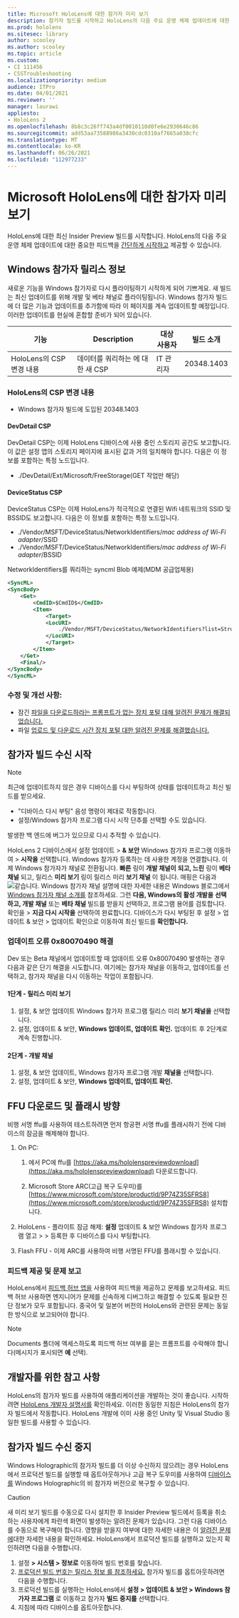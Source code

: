 ```yaml
---
title: Microsoft HoloLens에 대한 참가자 미리 보기
description: 참가자 빌드를 시작하고 HoloLens의 다음 주요 운영 체제 업데이트에 대한 중요한 피드백을 제공하는 방법을 알아봅니다.
ms.prod: hololens
ms.sitesec: library
author: scooley
ms.author: scooley
ms.topic: article
ms.custom:
- CI 111456
- CSSTroubleshooting
ms.localizationpriority: medium
audience: ITPro
ms.date: 04/01/2021
ms.reviewer: ''
manager: laurawi
appliesto:
- HoloLens 2
ms.openlocfilehash: 8b8c3c26ff743a4df0010110d0fe6e2930646c86
ms.sourcegitcommit: add53aa73588986a3430cdc0310af7665a038cfc
ms.translationtype: MT
ms.contentlocale: ko-KR
ms.lasthandoff: 06/26/2021
ms.locfileid: "112977233"
---
```

# <a name="insider-preview-for-microsoft-hololens"></a>Microsoft HoloLens에 대한 참가자 미리 보기

HoloLens에 대한 최신 Insider Preview 빌드를 시작합니다. HoloLens의 다음 주요 운영 체제 업데이트에 대한 중요한 피드백을 [간단하게 시작하고](hololens-insider.md#start-receiving-insider-builds) 제공할 수 있습니다.

## <a name="windows-insider-release-notes"></a>Windows 참가자 릴리스 정보

새로운 기능을 Windows 참가자로 다시 플라이팅하기 시작하게 되어 기쁘게요. 새 빌드는 최신 업데이트를 위해 개발 및 베타 채널로 플라이팅됩니다. Windows 참가자 빌드에 더 많은 기능과 업데이트를 추가함에 따라 이 페이지를 계속 업데이트할 예정입니다. 이러한 업데이트를 현실에 혼합할 준비가 되어 있습니다.

| 기능                 | Description                | 대상 사용자 | 빌드 소개 |
|-------------------------|----------------------------|--------------|------------------|
| HoloLens의 CSP 변경 내용 | 데이터를 쿼리하는 에 대한 새 CSP | IT 관리자    | 20348.1403                 |

### <a name="csp-changes-on-hololens"></a>HoloLens의 CSP 변경 내용

- Windows 참가자 빌드에 도입된 20348.1403

#### <a name="devdetail-csp"></a>DevDetail CSP

DevDetail CSP는 이제 HoloLens 디바이스에 사용 중인 스토리지 공간도 보고합니다. 이 값은 설정 앱의 스토리지 페이지에 표시된 값과 거의 일치해야 합니다. 다음은 이 정보를 포함하는 특정 노드입니다.

- ./DevDetail/Ext/Microsoft/FreeStorage(GET 작업만 해당)

#### <a name="devicestatus-csp"></a>DeviceStatus CSP

DeviceStatus CSP는 이제 HoloLens가 적극적으로 연결된 Wifi 네트워크의 SSID 및 BSSID도 보고합니다. 다음은 이 정보를 포함하는 특정 노드입니다.

- ./Vendor/MSFT/DeviceStatus/NetworkIdentifiers/*mac address of Wi-Fi adapter*/SSID
- ./Vendor/MSFT/DeviceStatus/NetworkIdentifiers/*mac address of Wi-Fi adapter*/BSSID

NetworkIdentifiers를 쿼리하는 syncml Blob 예제(MDM 공급업체용)

```xml
<SyncML>
<SyncBody>
    <Get>
        <CmdID>$CmdID$</CmdID>
        <Item>
            <Target>
            <LocURI>
                ./Vendor/MSFT/DeviceStatus/NetworkIdentifiers?list=StructData
            </LocURI>
            </Target>
        </Item>
    </Get>
    <Final/>
</SyncBody>
</SyncML>
```

### <a name="fixes-and-improvements"></a>수정 및 개선 사항:

- 잠긴 [파일을 다운로드하라는 프롬프트가 없는 장치 포털 대해 알려진 문제가 해결되었습니다.](hololens-troubleshooting.md#downloading-locked-files-doesnt-error)
- 파일 [업로드 및 다운로드 시간 장치 포털 대한 알려진 문제를 해결했습니다.](hololens-troubleshooting.md#device-portal-file-uploaddownload-times-out)

## <a name="start-receiving-insider-builds"></a>참가자 빌드 수신 시작
> [!NOTE]
> 최근에 업데이트하지 않은 경우 디바이스를 다시 부팅하여 상태를 업데이트하고 최신 빌드를 받으세요.
> - "디바이스 다시 부팅" 음성 명령이 제대로 작동합니다. 
> - 설정/Windows 참가자 프로그램 다시 시작 단추를 선택할 수도 있습니다.
>
> 발생한 백 엔드에 버그가 있으므로 다시 추적할 수 있습니다.

HoloLens 2 디바이스에서 설정 업데이트   >  **& 보안** Windows 참가자 프로그램 이동하여  >   **시작을** 선택합니다. Windows 참가자 등록하는 데 사용한 계정을 연결합니다.
이제 Windows 참가자가 채널로 전환됩니다. **빠른** 링이 **개발 채널이** **되고, 느린** 링이 **베타 채널** 되고, 릴리스 **미리 보기** 링이 릴리스 미리 **보기 채널** 이 됩니다. 매핑은 다음과 ![ 같습니다. Windows 참가자 채널 ](images/WindowsInsiderChannels.png) 설명에 대한 자세한 내용은 Windows 블로그에서 [Windows 참가자 채널 소개를](https://blogs.windows.com/windowsexperience/2020/06/15/introducing-windows-insider-channels) 참조하세요.
그런 **다음, Windows의 활성 개발을** **선택하고, 개발 채널** 또는 **베타 채널** 빌드를 받을지 선택하고, 프로그램 용어를 검토합니다.
확인을 > **지금 다시 시작을** 선택하여 완료합니다. 디바이스가 다시 부팅된 후 설정 > 업데이트 & 보안 > 업데이트 확인으로 이동하여 최신 빌드를 **확인합니다.**
### <a name="update-error-0x80070490-work-around"></a>업데이트 오류 0x80070490 해결
Dev 또는 Beta 채널에서 업데이트할 때 업데이트 오류 0x80070490 발생하는 경우 다음과 같은 단기 해결을 시도합니다. 여기에는 참가자 채널을 이동하고, 업데이트를 선택하고, 참가자 채널을 다시 이동하는 작업이 포함됩니다.
#### <a name="stage-one---release-preview"></a>1단계 - 릴리스 미리 보기
1.  설정, & 보안 업데이트 Windows 참가자 프로그램 릴리스 미리 **보기 채널을** 선택합니다.
2.  설정, 업데이트 & 보안, **Windows 업데이트, 업데이트 확인.** 업데이트 후 2단계로 계속 진행합니다.
#### <a name="stage-two---dev-channel"></a>2단계 - 개발 채널
1. 설정, & 보안 업데이트, Windows 참가자 프로그램 개발 **채널을** 선택합니다.
2. 설정, 업데이트 & 보안, **Windows 업데이트, 업데이트 확인.**
## <a name="ffu-download-and-flash-directions"></a>FFU 다운로드 및 플래시 방향
비행 서명 ffu를 사용하여 테스트하려면 먼저 항공편 서명 ffu를 플래시하기 전에 디바이스의 잠금을 해제해야 합니다.
1. On PC:
    1. 에서 PC에 ffu를 [https://aka.ms/hololenspreviewdownload](https://aka.ms/hololenspreviewdownload) 다운로드합니다.
    
    1. Microsoft Store ARC(고급 복구 도우미)를 [https://www.microsoft.com/store/productId/9P74Z35SFRS8](https://www.microsoft.com/store/productId/9P74Z35SFRS8) 설치합니다.
    
1. HoloLens - 플라이트 잠금 해제: **설정** 업데이트 & 보안 Windows 참가자 프로그램 열고  >    >   등록한 후 디바이스를 다시 부팅합니다.
1. Flash FFU - 이제 ARC를 사용하여 비행 서명된 FFU를 플래시할 수 있습니다.
### <a name="provide-feedback-and-report-issues"></a>피드백 제공 및 문제 보고
HoloLens에서 [피드백 허브 앱을](hololens-feedback.md) 사용하여 피드백을 제공하고 문제를 보고하세요. 피드백 허브 사용하면 엔지니어가 문제를 신속하게 디버그하고 해결할 수 있도록 필요한 진단 정보가 모두 포함됩니다.  중국어 및 일본어 버전의 HoloLens와 관련된 문제는 동일한 방식으로 보고되어야 합니다.
> [!NOTE]
> Documents 폴더에 액세스하도록 피드백 허브 여부를 묻는 프롬프트를 수락해야 합니다(메시지가 표시되면 **예** 선택).
## <a name="note-for-developers"></a>개발자를 위한 참고 사항
HoloLens의 참가자 빌드를 사용하여 애플리케이션을 개발하는 것이 좋습니다.  시작하려면 [HoloLens 개발자 설명서를](https://developer.microsoft.com/windows/mixed-reality/development) 확인하세요. 이러한 동일한 지침은 HoloLens의 참가자 빌드에서 작동합니다.  HoloLens 개발에 이미 사용 중인 Unity 및 Visual Studio 동일한 빌드를 사용할 수 있습니다.
## <a name="stop-receiving-insider-builds"></a>참가자 빌드 수신 중지
Windows Holographic의 참가자 빌드를 더 이상 수신하지 않으려는 경우 HoloLens에서 프로덕션 빌드를 실행할 때 옵트아웃하거나 고급 복구 도우미를 사용하여 [디바이스를](hololens-recovery.md) Windows Holographic의 비 참가자 버전으로 복구할 수 있습니다.
> [!CAUTION]
> 새 미리 보기 빌드를 수동으로 다시 설치한 후 Insider Preview 빌드에서 등록을 취소하는 사용자에게 파란색 화면이 발생하는 알려진 문제가 있습니다. 그런 다음 디바이스를 수동으로 복구해야 합니다. 영향을 받을지 여부에 대한 자세한 내용은 이 [알려진 문제에](hololens-troubleshooting.md#blue-screen-after-unenrolling-from-insider-preview-on-a-device-flashed-with-an-insider-build)대한 자세한 내용을 확인하세요.
HoloLens에서 프로덕션 빌드를 실행하고 있는지 확인하려면 다음을 수행합니다.
1. 설정 **> 시스템 > 정보로** 이동하여 빌드 번호를 찾습니다.
1. [프로덕션 빌드 번호는 릴리스 정보 를 참조하세요.](hololens-release-notes.md)
참가자 빌드를 옵트아웃하려면 다음을 수행합니다.
1. 프로덕션 빌드를 실행하는 HoloLens에서 **설정 > 업데이트 & 보안 > Windows 참가자 프로그램** 로 이동하고 참가자 **빌드 중지를** 선택합니다.
1. 지침에 따라 디바이스를 옵트아웃합니다.
